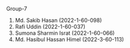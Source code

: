 Group-7
1. Md. Sakib Hasan (2022-1-60-098)
2. Rafi Uddin (2022-1-60-037)
3. Sumona Sharmin Israt (2022-1-60-066)
4. Md. Hasibul Hassan Himel (2022-3-60-113)
